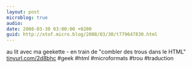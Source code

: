 ```yaml
---
layout: post
microblog: true
audio: 
date: 2008-03-30 03:00:00 +0200
guid: http://xtof.micro.blog/2008/03/30/t779647830.html
---
```

au lit avec ma geekette - en train de "combler des trous dans le HTML" [tinyurl.com/2d8bhc](http://tinyurl.com/2d8bhc) #geek #html #microformats #trou #traduction

